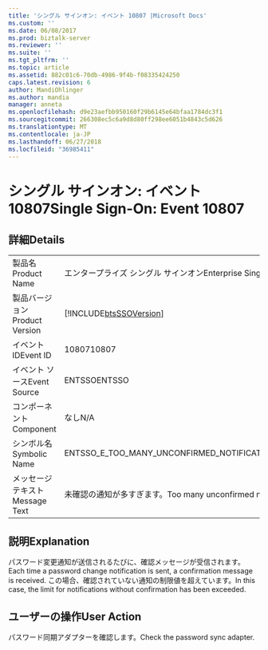 ```yaml
---
title: 'シングル サインオン: イベント 10807 |Microsoft Docs'
ms.custom: ''
ms.date: 06/08/2017
ms.prod: biztalk-server
ms.reviewer: ''
ms.suite: ''
ms.tgt_pltfrm: ''
ms.topic: article
ms.assetid: 882c01c6-70db-4986-9f4b-f08335424250
caps.latest.revision: 6
author: MandiOhlinger
ms.author: mandia
manager: anneta
ms.openlocfilehash: d9e23aefbb950160f29b6145e64bfaa1784dc3f1
ms.sourcegitcommit: 266308ec5c6a9d8d80ff298ee6051b4843c5d626
ms.translationtype: MT
ms.contentlocale: ja-JP
ms.lasthandoff: 06/27/2018
ms.locfileid: "36985411"
---
```

# <a name="single-sign-on-event-10807"></a><span data-ttu-id="d4b70-102">シングル サインオン: イベント 10807</span><span class="sxs-lookup"><span data-stu-id="d4b70-102">Single Sign-On: Event 10807</span></span>
## <a name="details"></a><span data-ttu-id="d4b70-103">詳細</span><span class="sxs-lookup"><span data-stu-id="d4b70-103">Details</span></span>  
  
|                 |                                                            |
|-----------------|------------------------------------------------------------|
|  <span data-ttu-id="d4b70-104">製品名</span><span class="sxs-lookup"><span data-stu-id="d4b70-104">Product Name</span></span>   |                 <span data-ttu-id="d4b70-105">エンタープライズ シングル サインオン</span><span class="sxs-lookup"><span data-stu-id="d4b70-105">Enterprise Single Sign-On</span></span>                  |
| <span data-ttu-id="d4b70-106">製品バージョン</span><span class="sxs-lookup"><span data-stu-id="d4b70-106">Product Version</span></span> | [!INCLUDE[btsSSOVersion](../includes/btsssoversion-md.md)] |
|    <span data-ttu-id="d4b70-107">イベント ID</span><span class="sxs-lookup"><span data-stu-id="d4b70-107">Event ID</span></span>     |                           <span data-ttu-id="d4b70-108">10807</span><span class="sxs-lookup"><span data-stu-id="d4b70-108">10807</span></span>                            |
|  <span data-ttu-id="d4b70-109">イベント ソース</span><span class="sxs-lookup"><span data-stu-id="d4b70-109">Event Source</span></span>   |                           <span data-ttu-id="d4b70-110">ENTSSO</span><span class="sxs-lookup"><span data-stu-id="d4b70-110">ENTSSO</span></span>                           |
|    <span data-ttu-id="d4b70-111">コンポーネント</span><span class="sxs-lookup"><span data-stu-id="d4b70-111">Component</span></span>    |                            <span data-ttu-id="d4b70-112">なし</span><span class="sxs-lookup"><span data-stu-id="d4b70-112">N/A</span></span>                             |
|  <span data-ttu-id="d4b70-113">シンボル名</span><span class="sxs-lookup"><span data-stu-id="d4b70-113">Symbolic Name</span></span>  |        <span data-ttu-id="d4b70-114">ENTSSO_E_TOO_MANY_UNCONFIRMED_NOTIFICATIONS</span><span class="sxs-lookup"><span data-stu-id="d4b70-114">ENTSSO_E_TOO_MANY_UNCONFIRMED_NOTIFICATIONS</span></span>         |
|  <span data-ttu-id="d4b70-115">メッセージ テキスト</span><span class="sxs-lookup"><span data-stu-id="d4b70-115">Message Text</span></span>   |            <span data-ttu-id="d4b70-116">未確認の通知が多すぎます。</span><span class="sxs-lookup"><span data-stu-id="d4b70-116">Too many unconfirmed notifications.</span></span>             |
  
## <a name="explanation"></a><span data-ttu-id="d4b70-117">説明</span><span class="sxs-lookup"><span data-stu-id="d4b70-117">Explanation</span></span>  
 <span data-ttu-id="d4b70-118">パスワード変更通知が送信されるたびに、確認メッセージが受信されます。</span><span class="sxs-lookup"><span data-stu-id="d4b70-118">Each time a password change notification is sent, a confirmation message is received.</span></span> <span data-ttu-id="d4b70-119">この場合、確認されていない通知の制限値を超えています。</span><span class="sxs-lookup"><span data-stu-id="d4b70-119">In this case, the limit for notifications without confirmation has been exceeded.</span></span>  
  
## <a name="user-action"></a><span data-ttu-id="d4b70-120">ユーザーの操作</span><span class="sxs-lookup"><span data-stu-id="d4b70-120">User Action</span></span>  
 <span data-ttu-id="d4b70-121">パスワード同期アダプターを確認します。</span><span class="sxs-lookup"><span data-stu-id="d4b70-121">Check the password sync adapter.</span></span>